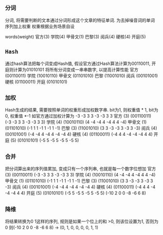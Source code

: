 ## **`分词`**
分词, 将需要判断的文本通过分词形成这个文章的特征单词. 为去掉噪音词的单词序列加上权重
权重根据业务场景自设

words(weight)
官方(3)
学院(4)
甲骨文(1)
巴黎(3)
阅兵(4)
硬核(4)
开庭(5)

## **`Hash`**
通过hash算法把每个词变成Hash值, 假设官方通过Hash算法计算为00110011, 开庭则计算为01010101
将所有分词变成一串串数字, 以提高计算性能
官方 (00110011)
学院 (10010110)
甲骨文 (01101010)
巴黎 (11001010)
阅兵 (00101001)
硬核 (01100011)
开庭 (01010101)

## **`加权`**
Hash生成的结果, 需要按照单词的权重形成加权数字串. bit为1, 则权重值 * 1, bit为0, 权重值 *-1
如官方通过加权计算为 -3 -3 3 3 -3 -3 3 3
官方 (3) (00110011) (-3 -3 3 3 -3 -3 3 3)
学院 (4) (10010110) (4 -4 -4 4 -4 4 4 -4)
甲骨文 (1) (01101010) (-1 1 1 -1 1 -1 1 -1)
巴黎 (3) (11001010) (3 3 -3 -3 3 -3 3 -3)
阅兵 (4) (00101001) (-4 -4 4 -4 4 -4 -4 4)
硬核 (4) (01100011) (-4 4 4 -4 -4 -4 4 4)
开庭 (5) (01010101) (-5 5 -5 5 -5 5 -5 5)

## **`合并`**
把分词算出来的序列值累加, 变成只有一个序列串, 也就是每一个数字位想加
官方 (3) (00110011) (-3 -3 3 3 -3 -3 3 3)
学院 (4) (10010110) (4 -4 -4 4 -4 4 4 -4)
甲骨文 (1) (01101010) (-1 1 1 -1 1 -1 1 -1)
巴黎 (3) (11001010) (3 3 -3 -3 3 -3 3 -3)
阅兵 (4) (00101001) (-4 -4 4 -4 4 -4 -4 4)
硬核 (4) (01100011) (-4 4 4 -4 -4 -4 4 4)
开庭 (5) (01010101) (-5 5 -5 5 -5 5 -5 5)
                    (-10 2 0 0 -8 -6 6 8)

## **`降维`**
将结果转换为0 1这样的序列, 规则是如果一个位上的和 >0, 则该位设置为1, 否则为0
则(-10 2 0 0 -8 -6 6 8) -> (0, 1, 0, 0, 0, 0, 1, 1)